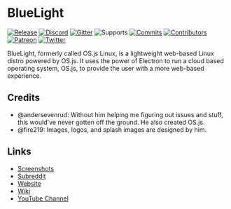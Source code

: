 # BlueLight

[![Release](https://badgen.net/github/release/BlueLightOS/bluelight)](https://github.com/BlueLightOS/bluelight/releases)
[![Discord](https://img.shields.io/discord/524748448357023745.svg)](https://discord.gg/ABey2Xc)
[![Gitter](https://badgen.net/badge/chat/on%20gitter/cyan)](https://gitter.im/TheBlueLightOS/community?utm_source=share-link&utm_medium=link&utm_campaign=share-link)
![Supports](https://badgen.net/badge/platform/amd64?list=1)
[![Commits](https://badgen.net/github/last-commit/BlueLightOS/bluelight)](https://github.com/BlueLightOS/bluelight/commits/master)
[![Contributors](https://badgen.net/opencollective/contributors/bluelight-maintainers)](https://opencollective.com/bluelight-maintainers)
[![Patreon](https://badgen.net/badge/become/a%20patron/F96854)](https://www.patreon.com/BlueLightOS)
[![Twitter](https://badgen.net/twitter/follow/BlueLightMT)](https://twitter.com/BlueLightMT)

BlueLight, formerly called OS.js Linux, is a lightweight web-based Linux distro powered by OS.js. It uses the power of Electron to run a cloud based operating system, OS.js, to provide the user with a more web-based experience.

## Credits
* @andersevenrud: Without him helping me figuring out issues and stuff, this would've never gotten off the ground. He also created OS.js.
* @fire219: Images, logos, and splash images are designed by him.

## Links
* [Screenshots](https://github.com/BlueLightOS/bluelight/wiki/Screenshots)
* [Subreddit](https://www.reddit.com/r/BlueLightOS/)
* [Website](https://bluelightos.github.io/)
* [Wiki](https://github.com/BlueLightOS/bluelight/wiki/)
* [YouTube Channel](https://www.youtube.com/channel/UCzCxZJvE42B6UU6NfyCR5oQ/)
